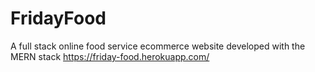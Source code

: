 # FridayFood
A full stack online food service ecommerce website developed with the MERN stack
https://friday-food.herokuapp.com/
